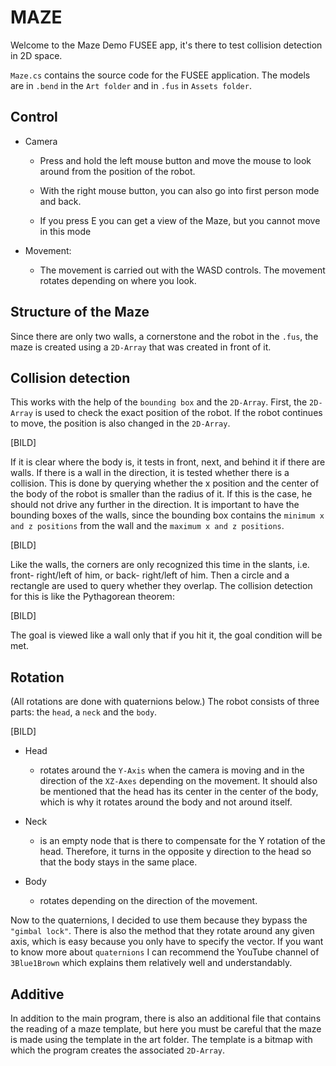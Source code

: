 # MAZE
Welcome to the Maze Demo FUSEE app, it's there to test collision detection in 2D space.

`Maze.cs` contains the source code for the FUSEE application.
The models are in  `.bend` in the `Art folder` and in `.fus` in `Assets folder`.

## Control
* Camera
    * Press and hold the left mouse button and move the mouse to look around from the position of the robot.
   
    * With the right mouse button, you can also go into first person mode and back.
   
    * If you press E you can get a view of the Maze, but you cannot move in this mode


* Movement:
    * The movement is carried out with the WASD controls. The movement rotates depending on where you look.

## Structure of the Maze
Since there are only two walls, a cornerstone and the robot in the `.fus`, the maze is created using a `2D-Array` that was created in front of it.

## Collision detection
This works with the help of the `bounding box` and the `2D-Array`. First, the `2D-Array` is used to check the exact position of the robot. If the robot continues to move, the position is also changed in the `2D-Array`.

[BILD]

If it is clear where the body is, it tests in front, next, and behind it if there are walls. If there is a wall in the direction, it is tested whether there is a collision. This is done by querying whether the x position and the center of the body of the robot is smaller than the radius of it. If this is the case, he should not drive any further in the direction. It is important to have the bounding boxes of the walls, since the bounding box contains the `minimum x and z positions` from the wall and the `maximum x and z positions`.

[BILD]

Like the walls, the corners are only recognized this time in the slants, i.e. front- right/left of him, or back- right/left of him. Then a circle and a rectangle are used to query whether they overlap.
The collision detection for this is like the Pythagorean theorem:
	
[BILD]

The goal is viewed like a wall only that if you hit it, the goal condition will be met.

## Rotation
(All rotations are done with quaternions below.)
The robot consists of three parts: the `head`, a `neck` and the `body`.

[BILD]

* Head 
    * rotates around the `Y-Axis` when the camera is moving and in the direction of the `XZ-Axes` depending on the movement. It should also be mentioned that the head has its center in the center of the body, which is why it rotates around the body and not around itself.

* Neck 
    * is an empty node that is there to compensate for the Y rotation of the head. Therefore, it turns in the opposite y direction to the head so that the body stays in the same place.

* Body 
    * rotates depending on the direction of the movement.

Now to the quaternions, I decided to use them because they bypass the `"gimbal lock"`. There is also the method that they rotate around any given axis, which is easy because you only have to specify the vector. If you want to know more about `quaternions` I can recommend the YouTube channel of `3Blue1Brown` which explains them relatively well and understandably.


## Additive
In addition to the main program, there is also an additional file that contains the reading of a maze template, but here you must be careful that the maze is made using the template in the art folder. The template is a bitmap with which the program creates the associated `2D-Array`.





